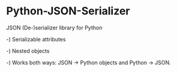 # Python-JSON-Serializer
JSON (De-)serializer library for Python

-) Serializable attributes

-) Nested objects

-) Works both ways: JSON -> Python objects and Python -> JSON.
